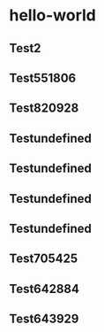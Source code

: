 # hello-world

## Test2
## Test551806
## Test820928
## Testundefined
## Testundefined
## Testundefined
## Testundefined
## Test705425
## Test642884
## Test643929
